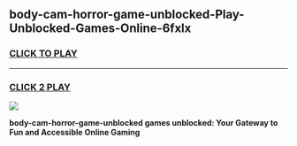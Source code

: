 
## body-cam-horror-game-unblocked-Play-Unblocked-Games-Online-6fxlx
<h3>
<a href="https://premium76.site?title=body-cam-horror-game-unblocked&ref=25A">CLICK TO PLAY</a></h3>
<hr>

<h3>
<a href="https://premium76.site?title=body-cam-horror-game-unblocked&ref=25A">CLICK 2 PLAY</a>
  
</h3>

<a href="https://premium76.site?title=body-cam-horror-game-unblocked&ref=25A"><img src="https://clearcache.store/games.png"></a>


**body-cam-horror-game-unblocked games unblocked: Your Gateway to Fun and Accessible Online Gaming**
